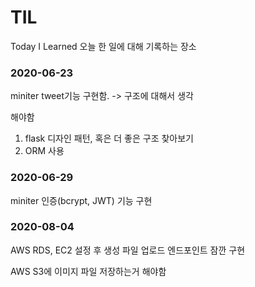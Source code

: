 # TIL
Today I Learned  오늘 한 일에 대해 기록하는 장소 

### 2020-06-23

miniter tweet기능 구현함. 
-> 구조에 대해서 생각

해야함
1. flask 디자인 패턴, 혹은 더 좋은 구조 찾아보기
2. ORM 사용 

### 2020-06-29

miniter 인증(bcrypt, JWT) 기능 구현

### 2020-08-04

AWS RDS, EC2 설정 후 생성
파일 업로드 엔드포인트 잠깐 구현 

AWS S3에 이미지 파일 저장하는거 해야함



